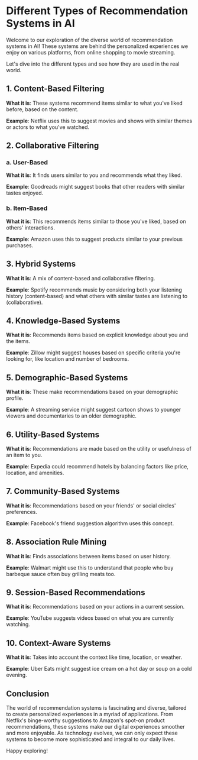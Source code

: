 # Different Types of Recommendation Systems in AI

Welcome to our exploration of the diverse world of recommendation systems in AI! These systems are behind the personalized experiences we enjoy on various platforms, from online shopping to movie streaming. 

Let's dive into the different types and see how they are used in the real world.

## 1. Content-Based Filtering
**What it is**: These systems recommend items similar to what you've liked before, based on the content.

**Example**: Netflix uses this to suggest movies and shows with similar themes or actors to what you've watched.

## 2. Collaborative Filtering
### a. User-Based
**What it is**: It finds users similar to you and recommends what they liked.

**Example**: Goodreads might suggest books that other readers with similar tastes enjoyed.

### b. Item-Based
**What it is**: This recommends items similar to those you've liked, based on others' interactions.

**Example**: Amazon uses this to suggest products similar to your previous purchases.

## 3. Hybrid Systems
**What it is**: A mix of content-based and collaborative filtering.

**Example**: Spotify recommends music by considering both your listening history (content-based) and what others with similar tastes are listening to (collaborative).

## 4. Knowledge-Based Systems
**What it is**: Recommends items based on explicit knowledge about you and the items.

**Example**: Zillow might suggest houses based on specific criteria you're looking for, like location and number of bedrooms.

## 5. Demographic-Based Systems
**What it is**: These make recommendations based on your demographic profile.

**Example**: A streaming service might suggest cartoon shows to younger viewers and documentaries to an older demographic.

## 6. Utility-Based Systems
**What it is**: Recommendations are made based on the utility or usefulness of an item to you.

**Example**: Expedia could recommend hotels by balancing factors like price, location, and amenities.

## 7. Community-Based Systems
**What it is**: Recommendations based on your friends' or social circles' preferences.

**Example**: Facebook's friend suggestion algorithm uses this concept.

## 8. Association Rule Mining
**What it is**: Finds associations between items based on user history.

**Example**: Walmart might use this to understand that people who buy barbeque sauce often buy grilling meats too.

## 9. Session-Based Recommendations
**What it is**: Recommendations based on your actions in a current session.

**Example**: YouTube suggests videos based on what you are currently watching.

## 10. Context-Aware Systems
**What it is**: Takes into account the context like time, location, or weather.

**Example**: Uber Eats might suggest ice cream on a hot day or soup on a cold evening.

## Conclusion
The world of recommendation systems is fascinating and diverse, tailored to create personalized experiences in a myriad of applications. From Netflix's binge-worthy suggestions to Amazon's spot-on product recommendations, these systems make our digital experiences smoother and more enjoyable. As technology evolves, we can only expect these systems to become more sophisticated and integral to our daily lives.

Happy exploring!
